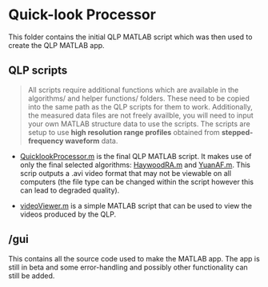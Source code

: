 # Quick-look Processor
This folder contains the initial QLP MATLAB script which was then used to create the QLP MATLAB app.

## QLP scripts
> All scripts require additional functions which are available in the algorithms/ and helper functions/ folders. These need to be copied into the same path as the QLP scripts for them to work.
Additionally, the measured data files are not freely availble, you will need to input your own MATLAB structure data to use the scripts.
The scripts are setup to use **high resolution range profiles** obtained from **stepped-frequency waveform** data.

- [QuicklookProcessor.m](https://github.com/tristynferreiro/QP4ISAR/blob/main/src/Quick-look%20Processor/QuicklookProcessor.m) is the final QLP MATLAB script. It makes use of only the final selected algorithms: [HaywoodRA.m](https://github.com/tristynferreiro/QP4ISAR/blob/main/src/algorithms/Haywood%20RA/HaywoodRA.m) and [YuanAF.m](https://github.com/tristynferreiro/QP4ISAR/blob/main/src/algorithms/Multiple%20DS%20AF/YuanAF.m). This scrip outputs a .avi video format that may not be viewable on all computers (the file type can be changed within the script however this can lead to degraded quality).

- [videoViewer.m](https://github.com/tristynferreiro/QP4ISAR/blob/main/src/Quick-look%20Processor/videoViewer.m) is a simple MATLAB script that can be used to view the videos produced by the QLP.

## /gui 
This contains all the source code used to make the MATLAB app. The app is still in beta and some error-handling and possibly other functionality can still be added.

